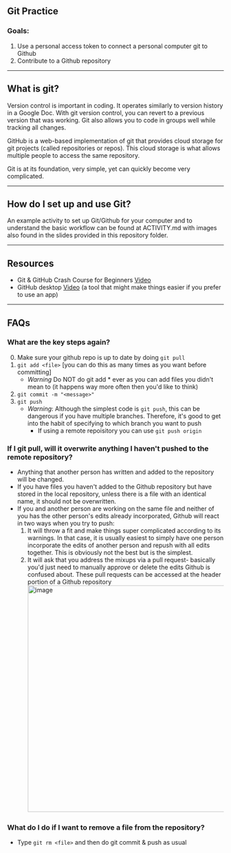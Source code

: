 ## Git Practice

### Goals:
1. Use a personal access token to connect a personal computer git to Github
2. Contribute to a Github repository

-------------------------------
## What is git?
Version control is important in coding. It operates similarly to version history in a Google Doc. With git version control, you can revert to a previous version that was working. Git also allows you to code in groups well while tracking all changes.

GitHub is a web-based implementation of git that provides cloud storage for git projects (called repositories or repos). This cloud storage is what allows multiple people to access the same repository.

Git is at its foundation, very simple, yet can quickly become very complicated. 

------------------------------
## How do I set up and use Git?
An example activity to set up Git/Github for your computer and to understand the basic workflow can be found at ACTIVITY.md with images also found in the slides provided in this repository folder.

-------------------------------
## Resources
- Git & GitHub Crash Course for Beginners [Video](https://www.youtube.com/watch?v=SWYqp7iY_Tc)
- GitHub desktop [Video](https://youtu.be/iv8rSLsi1xo) (a tool that might make things easier if you prefer to use an app)
-------------------------------
## FAQs
### What are the key steps again?
0. Make sure your github repo is up to date by doing `git pull`
1. `git add <file>` [you can do this as many times as you want before committing]
   - *Warning* Do NOT do git add * ever as you can add files you didn't mean to (it happens way more often then you'd like to think)
2. `git commit -m "<message>"`
3. `git push`
   - *Warning*: Although the simplest code is `git push`, this can be dangerous if you have multiple branches. Therefore, it's good to get into the habit of specifying to which branch you want to push
     - If using a remote repoisitory you can use `git push origin`
### If I git pull, will it overwrite anything I haven't pushed to the remote repository?
- Anything that another person has written and added to the repository will be changed.
- If you have files you haven't added to the Github repository but have stored in the local repository, unless there is a file with an identical name, it should not be overwritten. 
- If you and another person are working on the same file and neither of you has the other person's edits already incorporated, Github will react in two ways when you try to push:
     1. It will throw a fit and make things super complicated according to its warnings. In that case, it is usually easiest to simply have one person incorporate the edits of another person and repush with all edits together. This is obviously not the best but is the simplest.
     2. It will ask that you address the mixups via a pull request- basically you'd just need to manually approve or delete the edits Github is confused about. These pull requests can be accessed at the header portion of a Github repository <img width="526" alt="image" src="https://github.com/Hope2925/IQ_Bootcamp_2023/assets/90975536/e6c77047-5774-4f57-8706-bea9a0bd4eed">

### What do I do if I want to remove a file from the repository?
- Type `git rm <file>` and then do git commit & push as usual

